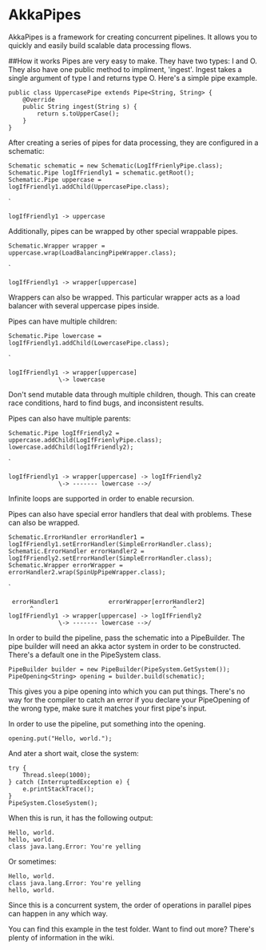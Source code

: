# AkkaPipes
AkkaPipes is a framework for creating concurrent pipelines. It allows you to quickly and easily build scalable data processing flows.


##How it works
Pipes are very easy to make. They have two types: I and O. They also have one public method to impliment, 'ingest'. Ingest takes a single argument of type I and returns type O. Here's a simple pipe example.

    public class UppercasePipe extends Pipe<String, String> {
        @Override
        public String ingest(String s) {
            return s.toUpperCase();
        }
    }
    
After creating a series of pipes for data processing, they are configured in a schematic:

    Schematic schematic = new Schematic(LogIfFrienlyPipe.class);
    Schematic.Pipe logIfFriendly1 = schematic.getRoot();
    Schematic.Pipe uppercase = logIfFriendly1.addChild(UppercasePipe.class);
`

    logIfFriendly1 -> uppercase

Additionally, pipes can be wrapped by other special wrappable pipes.

    Schematic.Wrapper wrapper = uppercase.wrap(LoadBalancingPipeWrapper.class);
`

    logIfFriendly1 -> wrapper[uppercase]
        
Wrappers can also be wrapped. This particular wrapper acts as a load balancer with several uppercase pipes inside.

Pipes can have multiple children:

    Schematic.Pipe lowercase = logIfFriendly1.addChild(LowercasePipe.class);
`

    logIfFriendly1 -> wrapper[uppercase]
                  \-> lowercase 

Don't send mutable data through multiple children, though. This can create race conditions, hard to find bugs, and inconsistent results.

Pipes can also have multiple parents:

    Schematic.Pipe logIfFriendly2 = uppercase.addChild(LogIfFrienlyPipe.class);
    lowercase.addChild(logIfFriendly2);
`

    logIfFriendly1 -> wrapper[uppercase] -> logIfFriendly2
                  \-> ------- lowercase -->/

Infinite loops are supported in order to enable recursion.

Pipes can also have special error handlers that deal with problems. These can also be wrapped.

    Schematic.ErrorHandler errorHandler1 = logIfFriendly1.setErrorHandler(SimpleErrorHandler.class);
    Schematic.ErrorHandler errorHandler2 = logIfFriendly2.setErrorHandler(SimpleErrorHandler.class);
    Schematic.Wrapper errorWrapper = errorHandler2.wrap(SpinUpPipeWrapper.class);
`

     errorHandler1              errorWrapper[errorHandler2]
          ^                                       ^            
    logIfFriendly1 -> wrapper[uppercase] -> logIfFriendly2
                  \-> ------- lowercase -->/

In order to build the pipeline, pass the schematic into a PipeBuilder.
The pipe builder will need an akka actor system in order to be constructed. There's a default one in the PipeSystem class.

    PipeBuilder builder = new PipeBuilder(PipeSystem.GetSystem());
    PipeOpening<String> opening = builder.build(schematic);
        
This gives you a pipe opening into which you can put things. There's no way for the compiler to catch an error if you declare your PipeOpening of the wrong type, make sure it matches your first pipe's input.

In order to use the pipeline, put something into the opening.

    opening.put("Hello, world.");
    
And ater a short wait, close the system:

    try {
        Thread.sleep(1000);
    } catch (InterruptedException e) {
        e.printStackTrace();
    }
    PipeSystem.CloseSystem();
        
When this is run, it has the following output:

    Hello, world.
    hello, world.
    class java.lang.Error: You're yelling
    
Or sometimes:

    Hello, world.
    class java.lang.Error: You're yelling
    hello, world.
    
Since this is a concurrent system, the order of operations in parallel pipes can happen in any which way.

You can find this example in the test folder. Want to find out more? There's plenty of information in the wiki.
